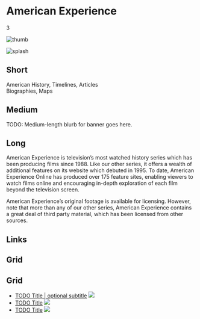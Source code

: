 # American Experience

3

![thumb](http://placehold.it/348x196)

![splash](http://placehold.it/770x433)

## Short

American History, Timelines, Articles<br/>
Biographies, Maps

## Medium

TODO: Medium-length blurb for banner goes here.

## Long

American Experience is television’s most watched history series which has been 
producing films since 1988.   Like our other series, it offers a wealth of additional 
features on its website which debuted in 1995.  To date, American Experience Online 
has produced over 175 feature sites, enabling viewers to watch films online and 
encouraging in-depth exploration of each film beyond the television screen. 

American Experience’s original footage is available for licensing. However, note 
that more than any of our other series, American Experience contains a great deal 
of third party material, which has been licensed from other sources. 

## Links

## Grid

## Grid

- [TODO Title | optional subtitle](/TODO) ![](http://placehold.it/348x196)
- [TODO Title](/TODO) ![](http://placehold.it/348x196)
- [TODO Title](/TODO) ![](http://placehold.it/348x196)
